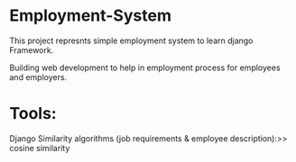# Employment-System

This project represnts simple employment system to learn django Framework.

Building web development to help in employment process for employees and employers.

# Tools:
Django
Similarity algorithms (job requirements & employee description):>> cosine similarity 